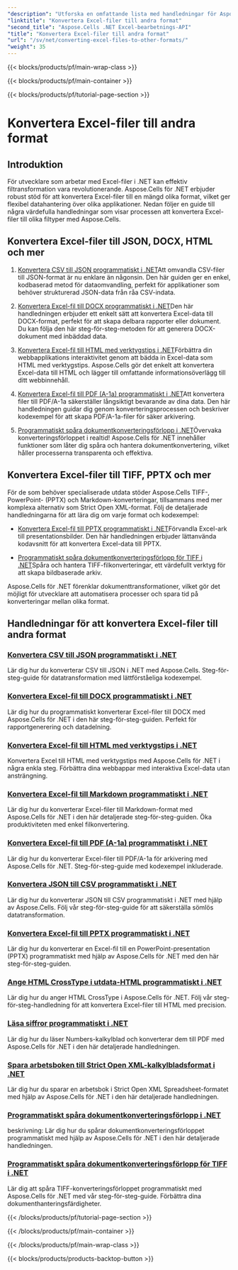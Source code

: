 ```yaml
---
"description": "Utforska en omfattande lista med handledningar för Aspose.Cells för .NET för att konvertera Excel-filer till format som JSON, DOCX, HTML, PDF, Markdown med mera."
"linktitle": "Konvertera Excel-filer till andra format"
"second_title": "Aspose.Cells .NET Excel-bearbetnings-API"
"title": "Konvertera Excel-filer till andra format"
"url": "/sv/net/converting-excel-files-to-other-formats/"
"weight": 35
---
```


{{< blocks/products/pf/main-wrap-class >}}

{{< blocks/products/pf/main-container >}}

{{< blocks/products/pf/tutorial-page-section >}}

# Konvertera Excel-filer till andra format

## Introduktion

För utvecklare som arbetar med Excel-filer i .NET kan effektiv filtransformation vara revolutionerande. Aspose.Cells för .NET erbjuder robust stöd för att konvertera Excel-filer till en mängd olika format, vilket ger flexibel datahantering över olika applikationer. Nedan följer en guide till några värdefulla handledningar som visar processen att konvertera Excel-filer till olika filtyper med Aspose.Cells.

## Konvertera Excel-filer till JSON, DOCX, HTML och mer

1. [Konvertera CSV till JSON programmatiskt i .NET](./converting-csv-to-json/)Att omvandla CSV-filer till JSON-format är nu enklare än någonsin. Den här guiden ger en enkel, kodbaserad metod för dataomvandling, perfekt för applikationer som behöver strukturerad JSON-data från råa CSV-indata.

2. [Konvertera Excel-fil till DOCX programmatiskt i .NET](./converting-excel-file-to-docx/)Den här handledningen erbjuder ett enkelt sätt att konvertera Excel-data till DOCX-format, perfekt för att skapa delbara rapporter eller dokument. Du kan följa den här steg-för-steg-metoden för att generera DOCX-dokument med inbäddad data.

3. [Konvertera Excel-fil till HTML med verktygstips i .NET](./converting-excel-file-to-html-with-tooltip/)Förbättra din webbapplikations interaktivitet genom att bädda in Excel-data som HTML med verktygstips. Aspose.Cells gör det enkelt att konvertera Excel-data till HTML och lägger till omfattande informationsöverlägg till ditt webbinnehåll.

4. [Konvertera Excel-fil till PDF (A-1a) programmatiskt i .NET](./converting-excel-file-to-pdf-a-1a/)Att konvertera filer till PDF/A-1a säkerställer långsiktigt bevarande av dina data. Den här handledningen guidar dig genom konverteringsprocessen och beskriver kodexempel för att skapa PDF/A-1a-filer för säker arkivering.

5. [Programmatiskt spåra dokumentkonverteringsförlopp i .NET](./tracking-document-conversion-progress/)Övervaka konverteringsförloppet i realtid! Aspose.Cells för .NET innehåller funktioner som låter dig spåra och hantera dokumentkonvertering, vilket håller processerna transparenta och effektiva.

## Konvertera Excel-filer till TIFF, PPTX och mer

För de som behöver specialiserade utdata stöder Aspose.Cells TIFF-, PowerPoint- (PPTX) och Markdown-konverteringar, tillsammans med mer komplexa alternativ som Strict Open XML-format. Följ de detaljerade handledningarna för att lära dig om varje format och kodexempel:

- [Konvertera Excel-fil till PPTX programmatiskt i .NET](./converting-excel-file-to-pptx/)Förvandla Excel-ark till presentationsbilder. Den här handledningen erbjuder lättanvända kodavsnitt för att konvertera Excel-data till PPTX.

- [Programmatiskt spåra dokumentkonverteringsförlopp för TIFF i .NET](./tracking-document-conversion-progress-for-tiff/)Spåra och hantera TIFF-filkonverteringar, ett värdefullt verktyg för att skapa bildbaserade arkiv.

Aspose.Cells för .NET förenklar dokumenttransformationer, vilket gör det möjligt för utvecklare att automatisera processer och spara tid på konverteringar mellan olika format.

## Handledningar för att konvertera Excel-filer till andra format
### [Konvertera CSV till JSON programmatiskt i .NET](./converting-csv-to-json/)
Lär dig hur du konverterar CSV till JSON i .NET med Aspose.Cells. Steg-för-steg-guide för datatransformation med lättförståeliga kodexempel.
### [Konvertera Excel-fil till DOCX programmatiskt i .NET](./converting-excel-file-to-docx/)
Lär dig hur du programmatiskt konverterar Excel-filer till DOCX med Aspose.Cells för .NET i den här steg-för-steg-guiden. Perfekt för rapportgenerering och datadelning.
### [Konvertera Excel-fil till HTML med verktygstips i .NET](./converting-excel-file-to-html-with-tooltip/)
Konvertera Excel till HTML med verktygstips med Aspose.Cells för .NET i några enkla steg. Förbättra dina webbappar med interaktiva Excel-data utan ansträngning.
### [Konvertera Excel-fil till Markdown programmatiskt i .NET](./converting-excel-file-to-markdown/)
Lär dig hur du konverterar Excel-filer till Markdown-format med Aspose.Cells för .NET i den här detaljerade steg-för-steg-guiden. Öka produktiviteten med enkel filkonvertering.
### [Konvertera Excel-fil till PDF (A-1a) programmatiskt i .NET](./converting-excel-file-to-pdf-a-1a/)
Lär dig hur du konverterar Excel-filer till PDF/A-1a för arkivering med Aspose.Cells för .NET. Steg-för-steg-guide med kodexempel inkluderade.
### [Konvertera JSON till CSV programmatiskt i .NET](./converting-json-to-csv/)
Lär dig hur du konverterar JSON till CSV programmatiskt i .NET med hjälp av Aspose.Cells. Följ vår steg-för-steg-guide för att säkerställa sömlös datatransformation.
### [Konvertera Excel-fil till PPTX programmatiskt i .NET](./converting-excel-file-to-pptx/)
Lär dig hur du konverterar en Excel-fil till en PowerPoint-presentation (PPTX) programmatiskt med hjälp av Aspose.Cells för .NET med den här steg-för-steg-guiden.
### [Ange HTML CrossType i utdata-HTML programmatiskt i .NET](./specifying-html-crosstype-in-output-html/)
Lär dig hur du anger HTML CrossType i Aspose.Cells för .NET. Följ vår steg-för-steg-handledning för att konvertera Excel-filer till HTML med precision.
### [Läsa siffror programmatiskt i .NET](./reading-numbers-spreadsheet/)
Lär dig hur du läser Numbers-kalkylblad och konverterar dem till PDF med Aspose.Cells för .NET i den här detaljerade handledningen.
### [Spara arbetsboken till Strict Open XML-kalkylbladsformat i .NET](./saving-workbook-to-strict-open-xml-spreadsheet-format/)
Lär dig hur du sparar en arbetsbok i Strict Open XML Spreadsheet-formatet med hjälp av Aspose.Cells för .NET i den här detaljerade handledningen.
### [Programmatiskt spåra dokumentkonverteringsförlopp i .NET](./tracking-document-conversion-progress/)
beskrivning: Lär dig hur du spårar dokumentkonverteringsförloppet programmatiskt med hjälp av Aspose.Cells för .NET i den här detaljerade handledningen.
### [Programmatiskt spåra dokumentkonverteringsförlopp för TIFF i .NET](./tracking-document-conversion-progress-for-tiff/)
Lär dig att spåra TIFF-konverteringsförloppet programmatiskt med Aspose.Cells för .NET med vår steg-för-steg-guide. Förbättra dina dokumenthanteringsfärdigheter.

{{< /blocks/products/pf/tutorial-page-section >}}

{{< /blocks/products/pf/main-container >}}

{{< /blocks/products/pf/main-wrap-class >}}

{{< blocks/products/products-backtop-button >}}
